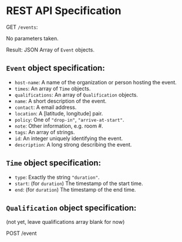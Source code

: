 # REST API Specification

GET `/events`:

No parameters taken.

Result: JSON Array of `Event` objects.

## `Event` object specification:
 * `host-name`: A name of the organization or person hosting the event.
 * `times`: An array of `Time` objects.
 * `qualifications`: An array of `Qualification` objects.
 * `name`: A short description of the event.
 * `contact`: A email address.
 * `location`: A [latitude, longitude] pair.
 * `policy`: One of `"drop-in"`, `"arrive-at-start"`.
 * `note`: Other information, e.g. room #.
 * `tags`: An array of strings.
 * `id`: An integer uniquely identifying the event.
 * `description`: A long strong describing the event.

## `Time` object specification:
 * `type`: Exactly the string `"duration"`.
 * `start`: (for `duration`) The timestamp of the start time.
 * `end`: (for `duration`) The timestamp of the end time.

## `Qualification` object specification:
(not yet, leave qualifications array blank for now)

POST /event
